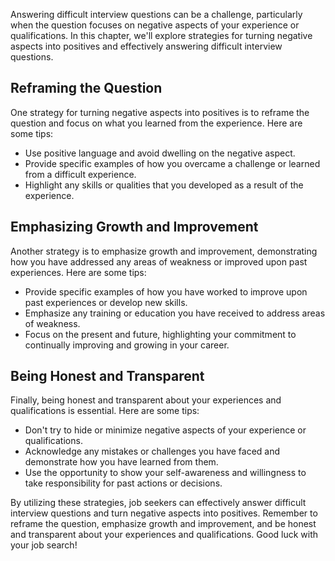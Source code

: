 
Answering difficult interview questions can be a challenge, particularly when the question focuses on negative aspects of your experience or qualifications. In this chapter, we'll explore strategies for turning negative aspects into positives and effectively answering difficult interview questions.

Reframing the Question
----------------------

One strategy for turning negative aspects into positives is to reframe the question and focus on what you learned from the experience. Here are some tips:

* Use positive language and avoid dwelling on the negative aspect.
* Provide specific examples of how you overcame a challenge or learned from a difficult experience.
* Highlight any skills or qualities that you developed as a result of the experience.

Emphasizing Growth and Improvement
----------------------------------

Another strategy is to emphasize growth and improvement, demonstrating how you have addressed any areas of weakness or improved upon past experiences. Here are some tips:

* Provide specific examples of how you have worked to improve upon past experiences or develop new skills.
* Emphasize any training or education you have received to address areas of weakness.
* Focus on the present and future, highlighting your commitment to continually improving and growing in your career.

Being Honest and Transparent
----------------------------

Finally, being honest and transparent about your experiences and qualifications is essential. Here are some tips:

* Don't try to hide or minimize negative aspects of your experience or qualifications.
* Acknowledge any mistakes or challenges you have faced and demonstrate how you have learned from them.
* Use the opportunity to show your self-awareness and willingness to take responsibility for past actions or decisions.

By utilizing these strategies, job seekers can effectively answer difficult interview questions and turn negative aspects into positives. Remember to reframe the question, emphasize growth and improvement, and be honest and transparent about your experiences and qualifications. Good luck with your job search!
